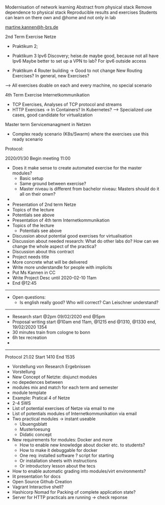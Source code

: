 Modernisation of network learning
Abstract from physical stack
Remove dependence to physical stack
Reproducible results and exercises
Students can learn on there own and @home and not only in lab

martine.kannen@h-brs.de

2nd Term Exercise Netze
- Praktikum 2; 
- Praktikum 3 Ipv6 Discovery; heise.de maybe good, because not all have Ipv6
Maybe better to set up a VPN to lab? For ipv6 outside access


- Praktikum 4 Router building -> Good to not change
New Routing Exercises?
In general, new Exercises?

--> All exercises doable on each and every machine, no special scenario


4th Term Exercise Internetkommunikation
- TCP Exercises, Analyses of TCP protocol and streams
- HTTP Exercises -> In Containers? In Kubernetes?
--> Specialized use cases, good candidate for virtualization


Master term Servicemanagment in Netzen
- Complex ready scenario (K8s/Swarm) where the exercises use this ready scenario


Protocol:

2020/01/30
Begin meeting 11:00
- Does it make sense to create automated exercise for the master modules?
	- Basic setup
	- Same ground between exercise?
	- Master niveau is different from bachelor niveau: Masters should do it all on their onwn?
- 
- Presentation of 2nd term Netze
- Topics of the lecture
- Potentials see above
- Presentation of 4th term Internetkommunikation
- Topics of the lecture
	- Potentials see above
- Discussion about potential good exercises for virtualisation
- Discussion about needed research: What do other labs do? How can we change the whole aspect of the practica?
- Discussion about this contract
- Project needs title
- More concrete what will be delivered
- Write more understandle for people with implicits
- Put Ms Kannen in CC
- Write Project Desc until 2020-02-10 11am
- End @12:45


------
- Open questions:
	- Is english really good? Who will correct? Can Leischner understand?

------
- Research start @2pm 09/02/2020 end @5pm
- Proposal writing start @10am end 11am, @1215 end @1310, @1330 end, 19/02/2020 1354
- 30 minutes train from cologne to bonn
- 6h tex recreation
- 
-------
Protocol 21.02 Start 1410   End 1535
- Vorstellung von Research Ergebnissen
- Vorstellung 
- New Concept of Netzte: disjunct modules
- no depedences between 
- modules mix and match for each term and semester
- module template
- Example: Pratical 4 of Netze
- 2-4 SWS
- List of potential exercises of Netze via email to me
- List of potentials modules of Internetkommunikation via email 
- Two practical modules -> instant useable
    - Ubuengsblatt
    - Musterloesung
    - Didatic concept
- New requirements for modules: Docker and more
    - How to enable new knowledge about docker etc. to students?
    - How to make it debuggable for docker
    - One req: installed software ? script for starting
    - Or installation sheets with instructions
    - Or introductory lesson about the tecs
- How to enable automatic grading into modules/virt environments?
- lit presentation for docs
- Open Source Github Creation
- Vagrant Interactive shell?
- Hashicorp Nomad for Packing of complete application state?
- Server for HTTP practicals are running -> check reponse